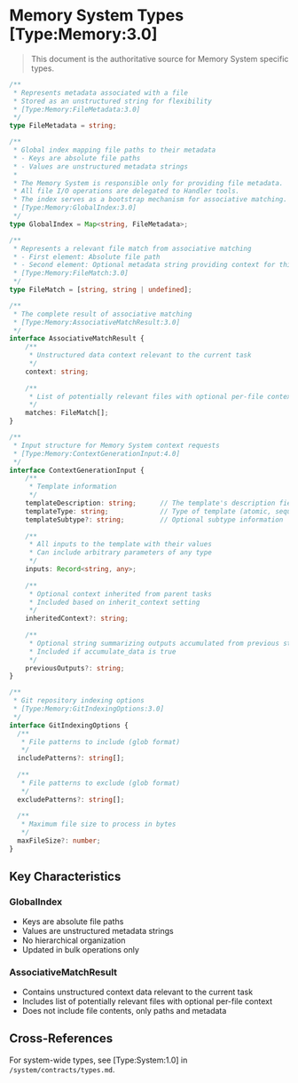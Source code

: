 # Memory System Types [Type:Memory:3.0]

> This document is the authoritative source for Memory System specific types.

```typescript
/**
 * Represents metadata associated with a file
 * Stored as an unstructured string for flexibility
 * [Type:Memory:FileMetadata:3.0]
 */
type FileMetadata = string;

/**
 * Global index mapping file paths to their metadata
 * - Keys are absolute file paths
 * - Values are unstructured metadata strings
 * 
 * The Memory System is responsible only for providing file metadata.
 * All file I/O operations are delegated to Handler tools.
 * The index serves as a bootstrap mechanism for associative matching.
 * [Type:Memory:GlobalIndex:3.0]
 */
type GlobalIndex = Map<string, FileMetadata>;

/**
 * Represents a relevant file match from associative matching
 * - First element: Absolute file path
 * - Second element: Optional metadata string providing context for this specific match
 * [Type:Memory:FileMatch:3.0]
 */
type FileMatch = [string, string | undefined];

/**
 * The complete result of associative matching
 * [Type:Memory:AssociativeMatchResult:3.0]
 */
interface AssociativeMatchResult {
    /**
     * Unstructured data context relevant to the current task
     */
    context: string;
    
    /**
     * List of potentially relevant files with optional per-file context
     */
    matches: FileMatch[];
}

/**
 * Input structure for Memory System context requests
 * [Type:Memory:ContextGenerationInput:4.0]
 */
interface ContextGenerationInput {
    /**
     * Template information
     */
    templateDescription: string;      // The template's description field
    templateType: string;             // Type of template (atomic, sequential, etc.)
    templateSubtype?: string;         // Optional subtype information
    
    /**
     * All inputs to the template with their values
     * Can include arbitrary parameters of any type
     */
    inputs: Record<string, any>;
    
    /**
     * Optional context inherited from parent tasks
     * Included based on inherit_context setting
     */
    inheritedContext?: string;
    
    /**
     * Optional string summarizing outputs accumulated from previous steps
     * Included if accumulate_data is true
     */
    previousOutputs?: string;
}

/**
 * Git repository indexing options
 * [Type:Memory:GitIndexingOptions:3.0]
 */
interface GitIndexingOptions {
  /**
   * File patterns to include (glob format)
   */
  includePatterns?: string[];
  
  /**
   * File patterns to exclude (glob format)
   */
  excludePatterns?: string[];
  
  /**
   * Maximum file size to process in bytes
   */
  maxFileSize?: number;
}
```

## Key Characteristics

### GlobalIndex
- Keys are absolute file paths
- Values are unstructured metadata strings
- No hierarchical organization
- Updated in bulk operations only

### AssociativeMatchResult
- Contains unstructured context data relevant to the current task
- Includes list of potentially relevant files with optional per-file context
- Does not include file contents, only paths and metadata

## Cross-References

For system-wide types, see [Type:System:1.0] in `/system/contracts/types.md`.
